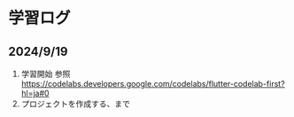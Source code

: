 # 学習ログ

## 2024/9/19

1. 学習開始
   参照　https://codelabs.developers.google.com/codelabs/flutter-codelab-first?hl=ja#0
2. プロジェクトを作成する、まで
